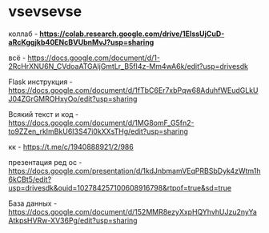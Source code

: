 # vsevsevse

коллаб - **https://colab.research.google.com/drive/1EIssUjCuD-aRcKggjkb40ENcBVUbnMvJ?usp=sharing**


всё - https://docs.google.com/document/d/1-2RcHrXNU6N_CVdoaATGAljGmtLr_B5fI4z-Mm4wA6k/edit?usp=drivesdk

Flask инструкция - https://docs.google.com/document/d/1fTbC6Er7xbPqw68AduhfWEudGLkUJ04ZGrGMROHxyOo/edit?usp=sharing 

Всякий текст и код - https://docs.google.com/document/d/1MG8omF_G5fn2-to9ZZen_rkImBkU6I3S47i0kXXsTHg/edit?usp=sharing

кк - https://t.me/c/1940888921/2/986


презентация ред ос - https://docs.google.com/presentation/d/1kdJnbmamVEqPRBSbDyk4zWtm1h6kCBt5/edit?usp=drivesdk&ouid=102784257100608916798&rtpof=true&sd=true

База данных - https://docs.google.com/document/d/152MMR8ezyXxpHQYhvhUJzu2nyYaAtkpsHVRw-XV36Pg/edit?usp=sharing

